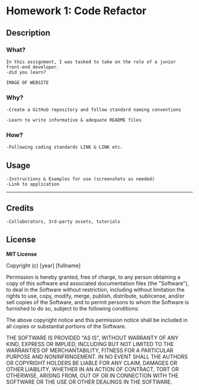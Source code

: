 # Homework 1: Code Refactor

## Description

### What?
    In this assignment, I was tasked to take on the role of a junior front-end developer. 
    -did you learn?

    IMAGE OF WEBSITE

### Why?
    -Create a GitHub repository and follow standard naming conventions

    -Learn to write informative & adequate README files
### How?
    
    -Following coding standards LINK & LINK etc.

## Usage
    -Instructions & Examples for use (screenshots as needed)
    -Link to application

---

## Credits
    -Collaborators, 3rd-party assets, tutorials

## License
**MIT License**

Copyright (c) [year] [fullname]

Permission is hereby granted, free of charge, to any person obtaining a copy
of this software and associated documentation files (the "Software"), to deal
in the Software without restriction, including without limitation the rights
to use, copy, modify, merge, publish, distribute, sublicense, and/or sell
copies of the Software, and to permit persons to whom the Software is
furnished to do so, subject to the following conditions:

The above copyright notice and this permission notice shall be included in all
copies or substantial portions of the Software.

THE SOFTWARE IS PROVIDED "AS IS", WITHOUT WARRANTY OF ANY KIND, EXPRESS OR
IMPLIED, INCLUDING BUT NOT LIMITED TO THE WARRANTIES OF MERCHANTABILITY,
FITNESS FOR A PARTICULAR PURPOSE AND NONINFRINGEMENT. IN NO EVENT SHALL THE
AUTHORS OR COPYRIGHT HOLDERS BE LIABLE FOR ANY CLAIM, DAMAGES OR OTHER
LIABILITY, WHETHER IN AN ACTION OF CONTRACT, TORT OR OTHERWISE, ARISING FROM,
OUT OF OR IN CONNECTION WITH THE SOFTWARE OR THE USE OR OTHER DEALINGS IN THE
SOFTWARE.